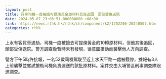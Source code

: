 ```yaml
---
layout: post
title: 貨車司機一度被搶可提煉黃金原材料其後追回　頭部受傷送院
date: 2024-05-07 23:06:51.000000000 +08:00
link: https://news.rthk.hk/rthk/ch/component/k2/1752206-20240507.htm
categories: rthk
---
```


上水有客貨車遇劫，司機一度被搶去可提煉黃金的10樽原材料，但他其後追回，頭部受傷送院。警方調查後暫時未有發現，循意圖搶劫而襲擊他人方向調查。

警方下午5時許接報，一名52歲司機駕駛至近上水天平路一處被截停，據報有3人上前襲擊並嘗試搶劫司機負責運送的該批原材料。案件交由大埔警區刑事調查隊跟進調查。
